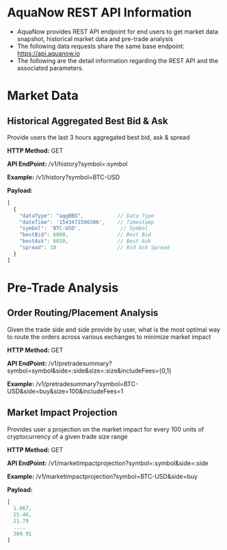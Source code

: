 # AquaNow REST API Information
* AquaNow provides REST API endpoint for end users to get market data snapshot, historical market data and pre-trade analysis
* The following data requests share the same base endpoint: https://api.aquanow.io
* The following are the detail information regarding the REST API and the associated parameters.

# Market Data
## Historical Aggregated Best Bid & Ask
Provide users the last 3 hours aggregated best bid, ask & spread

**HTTP Method:** GET

**API EndPoint:** /v1/history?symbol=:symbol

**Example:** /v1/history?symbol=BTC-USD

**Payload:**
```javascript
[
  {
    "dataType": "aggBBO",           // Data Type
    "dateTime": '1543471590306',    // Timestamp
    "symbol": 'BTC-USD',             // Symbol
    "bestBid": 6000,                // Best Bid
    "bestAsk": 6010,                // Best Ask
    "spread": 10                    // Bid Ask Spread
  }
]
```

# Pre-Trade Analysis
## Order Routing/Placement Analysis
Given the trade side and side provide by user, what is the most optimal way to route the orders across various exchanges to minimize market impact

**HTTP Method:** GET

**API EndPoint:** /v1/pretradesummary?symbol=symbol&side=:side&size=:size&includeFees={0,1}

**Example:** /v1/pretradesummary?symbol=BTC-USD&side=buy&size=100&includeFees=1

## Market Impact Projection
Provides user a projection on the market impact for every 100 units of cryptocurrency of a given trade size range

**HTTP Method:** GET

**API EndPoint:** /v1/marketimpactprojection?symbol=:symbol&side=:side

**Example:** /v1/marketimpactprojection?symbol=BTC-USD&side=buy

**Payload:**
```javascript
[
  1.667,
  15.46,
  21.79
  ....
  309.91
]
```
